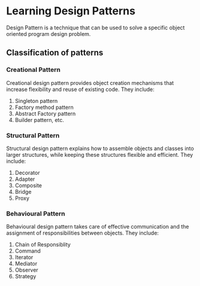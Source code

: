 # Learning Design Patterns
Design Pattern is a technique that can be used to solve a specific object oriented program design problem.

## Classification of patterns
### Creational Pattern
Creational design pattern provides object creation mechanisms that increase flexibility and reuse of existing code. They include:
1. Singleton pattern
2. Factory method pattern
3. Abstract Factory pattern
4. Builder pattern, etc.


### Structural Pattern
Structural design pattern explains how to assemble objects and classes into larger structures, while keeping these structures flexible and efficient. They include:
1. Decorator
2. Adapter
3. Composite
4. Bridge
5. Proxy


### Behavioural Pattern
Behavioural design pattern takes care of effective communication and the assignment of responsibilities between objects. They include:
1. Chain of Responsiblity
2. Command
3. Iterator
4. Mediator
5. Observer
6. Strategy
